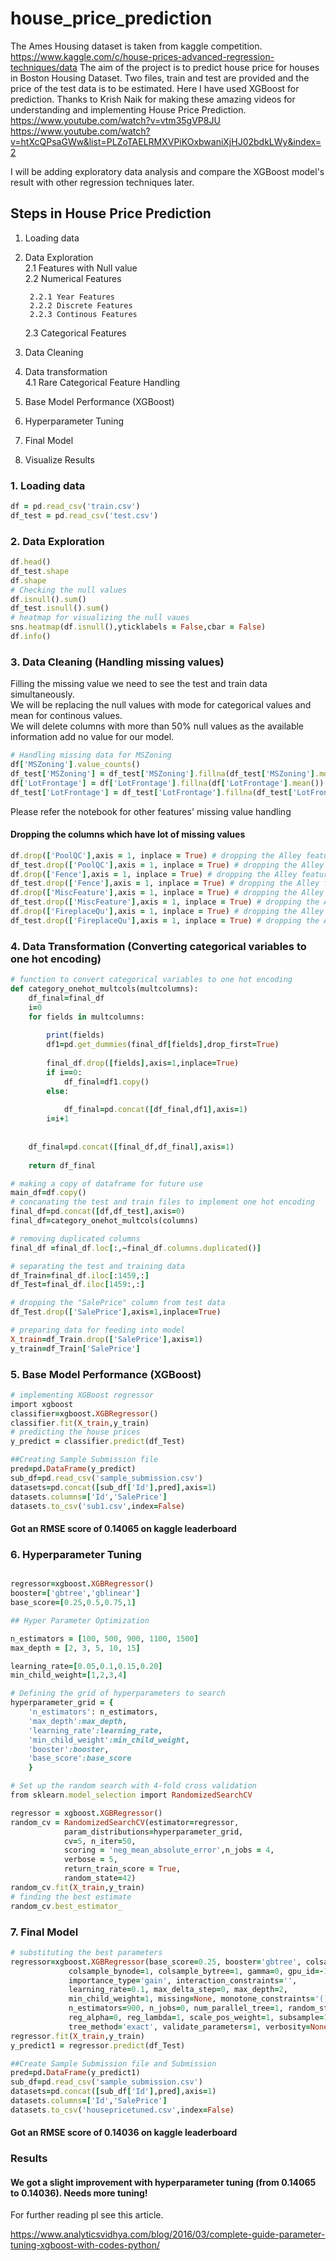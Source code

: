 # house_price_prediction
The Ames Housing dataset is taken from kaggle competition.
https://www.kaggle.com/c/house-prices-advanced-regression-techniques/data
The aim of the project is to predict house price for houses in Boston Housing Dataset.
Two files, train and test are provided and the price of the test data is to be estimated.
Here I have used XGBoost for prediction.
Thanks to Krish Naik for making these amazing videos for understanding and implementing House Price Prediction.
https://www.youtube.com/watch?v=vtm35gVP8JU
https://www.youtube.com/watch?v=htXcQPsaGWw&list=PLZoTAELRMXVPiKOxbwaniXjHJ02bdkLWy&index=2

 I will be adding exploratory data analysis and compare the XGBoost model's result with other regression techniques later.
 
## Steps in House Price Prediction  

1. Loading data  
2. Data Exploration  
    2.1 Features with Null value  
    2.2 Numerical Features     
        
        2.2.1 Year Features
        2.2.2 Discrete Features    
        2.2.3 Continous Features 
        
    2.3 Categorical Features
3. Data Cleaning  
4. Data transformation  
   4.1 Rare Categorical Feature Handling  
5. Base Model Performance (XGBoost)
6. Hyperparameter Tuning
7. Final Model
8. Visualize Results

### 1. Loading data

```ruby
df = pd.read_csv('train.csv')
df_test = pd.read_csv('test.csv')
```
### 2. Data Exploration
```ruby
df.head()
df_test.shape
df.shape
# Checking the null values
df.isnull().sum()
df_test.isnull().sum()
# heatmap for visualizing the null vaues
sns.heatmap(df.isnull(),yticklabels = False,cbar = False)
df.info()

```
### 3. Data Cleaning (Handling missing values)
Filling the missing value we need to see the test and train data simultaneously.  
We will be replacing the null values with mode for categorical values and mean for continous values.  
We will delete columns with more than 50% null values as the available information add no value for our model.  

```ruby
# Handling missing data for MSZoning
df['MSZoning'].value_counts()
df_test['MSZoning'] = df_test['MSZoning'].fillna(df_test['MSZoning'].mode()[0]) # replacing with mode
df['LotFrontage'] = df['LotFrontage'].fillna(df['LotFrontage'].mean()) # replacing with mean for train
df_test['LotFrontage'] = df_test['LotFrontage'].fillna(df_test['LotFrontage'].mean()) # replacing with mean for train
```
Please refer the notebook for other features' missing value handling

#### Dropping the columns which have lot of missing values
```ruby
df.drop(['PoolQC'],axis = 1, inplace = True) # dropping the Alley features as it has a lot of missing values for train
df_test.drop(['PoolQC'],axis = 1, inplace = True) # dropping the Alley features as it has a lot of missing values for test
df.drop(['Fence'],axis = 1, inplace = True) # dropping the Alley features as it has a lot of missing values for train
df_test.drop(['Fence'],axis = 1, inplace = True) # dropping the Alley features as it has a lot of missing values for test
df.drop(['MiscFeature'],axis = 1, inplace = True) # dropping the Alley features as it has a lot of missing values for train
df_test.drop(['MiscFeature'],axis = 1, inplace = True) # dropping the Alley features as it has a lot of missing values for test
df.drop(['FireplaceQu'],axis = 1, inplace = True) # dropping the Alley features as it has a lot of missing values for train
df_test.drop(['FireplaceQu'],axis = 1, inplace = True) # dropping the Alley features as it has a lot of missing values for test

```
### 4. Data Transformation (Converting categorical variables to one hot encoding)

```ruby
# function to convert categorical variables to one hot encoding
def category_onehot_multcols(multcolumns):
    df_final=final_df
    i=0
    for fields in multcolumns:
        
        print(fields)
        df1=pd.get_dummies(final_df[fields],drop_first=True)
        
        final_df.drop([fields],axis=1,inplace=True)
        if i==0:
            df_final=df1.copy()
        else:
            
            df_final=pd.concat([df_final,df1],axis=1)
        i=i+1
       
        
    df_final=pd.concat([final_df,df_final],axis=1)
        
    return df_final

```

```ruby
# making a copy of dataframe for future use
main_df=df.copy()
# concanating the test and train files to implement one hot encoding
final_df=pd.concat([df,df_test],axis=0)
final_df=category_onehot_multcols(columns)
```


```ruby
# removing duplicated columns
final_df =final_df.loc[:,~final_df.columns.duplicated()]
```
```ruby
# separating the test and training data
df_Train=final_df.iloc[:1459,:]
df_Test=final_df.iloc[1459:,:]
```
```ruby
# dropping the "SalePrice" column from test data
df_Test.drop(['SalePrice'],axis=1,inplace=True)
```
```ruby
# preparing data for feeding into model
X_train=df_Train.drop(['SalePrice'],axis=1)
y_train=df_Train['SalePrice']
```
### 5. Base Model Performance (XGBoost)
```ruby
# implementing XGBoost regressor
import xgboost
classifier=xgboost.XGBRegressor()
classifier.fit(X_train,y_train)
# predicting the house prices
y_predict = classifier.predict(df_Test)
```
```ruby
##Creating Sample Submission file
pred=pd.DataFrame(y_predict)
sub_df=pd.read_csv('sample_submission.csv')
datasets=pd.concat([sub_df['Id'],pred],axis=1)
datasets.columns=['Id','SalePrice']
datasets.to_csv('sub1.csv',index=False)
```
#### Got an RMSE score of 0.14065 on kaggle leaderboard
### 6. Hyperparameter Tuning

```ruby

regressor=xgboost.XGBRegressor()
booster=['gbtree','gblinear']
base_score=[0.25,0.5,0.75,1]

## Hyper Parameter Optimization

n_estimators = [100, 500, 900, 1100, 1500]
max_depth = [2, 3, 5, 10, 15]

learning_rate=[0.05,0.1,0.15,0.20]
min_child_weight=[1,2,3,4]

# Defining the grid of hyperparameters to search
hyperparameter_grid = {
    'n_estimators': n_estimators,
    'max_depth':max_depth,
    'learning_rate':learning_rate,
    'min_child_weight':min_child_weight,
    'booster':booster,
    'base_score':base_score
    }

```
```ruby
# Set up the random search with 4-fold cross validation
from sklearn.model_selection import RandomizedSearchCV

regressor = xgboost.XGBRegressor()
random_cv = RandomizedSearchCV(estimator=regressor,
            param_distributions=hyperparameter_grid,
            cv=5, n_iter=50,
            scoring = 'neg_mean_absolute_error',n_jobs = 4,
            verbose = 5, 
            return_train_score = True,
            random_state=42)
random_cv.fit(X_train,y_train)
# finding the best estimate
random_cv.best_estimator_

```
### 7. Final Model
```ruby
# substituting the best parameters
regressor=xgboost.XGBRegressor(base_score=0.25, booster='gbtree', colsample_bylevel=1,
             colsample_bynode=1, colsample_bytree=1, gamma=0, gpu_id=-1,
             importance_type='gain', interaction_constraints='',
             learning_rate=0.1, max_delta_step=0, max_depth=2,
             min_child_weight=1, missing=None, monotone_constraints='()',
             n_estimators=900, n_jobs=0, num_parallel_tree=1, random_state=0,
             reg_alpha=0, reg_lambda=1, scale_pos_weight=1, subsample=1,
             tree_method='exact', validate_parameters=1, verbosity=None)
regressor.fit(X_train,y_train)
y_predict1 = regressor.predict(df_Test)
```

```ruby
##Create Sample Submission file and Submission
pred=pd.DataFrame(y_predict1)
sub_df=pd.read_csv('sample_submission.csv')
datasets=pd.concat([sub_df['Id'],pred],axis=1)
datasets.columns=['Id','SalePrice']
datasets.to_csv('housepricetuned.csv',index=False)
```
#### Got an RMSE score of 0.14036 on kaggle leaderboard
### Results

#### We got a slight improvement with hyperparameter tuning (from 0.14065 to 0.14036). Needs more tuning!

For further reading pl see this article.   

https://www.analyticsvidhya.com/blog/2016/03/complete-guide-parameter-tuning-xgboost-with-codes-python/



